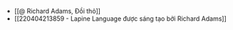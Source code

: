 - [[@ Richard Adams, Đồi thỏ]]
- [[220404213859 - Lapine Language được sáng tạo bởi Richard Adams]]
